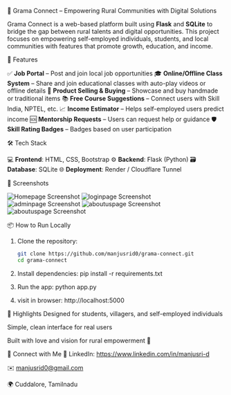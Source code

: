  🌾 Grama Connect – Empowering Rural Communities with Digital Solutions

Grama Connect is a web-based platform built using **Flask** and **SQLite** to bridge the gap between rural talents and digital opportunities. This project focuses on empowering self-employed individuals, students, and local communities with features that promote growth, education, and income.


 🚀 Features

 ✅ **Job Portal** – Post and join local job opportunities
 🎓 **Online/Offline Class System** – Share and join educational classes with auto-play videos or offline details
 🛒 **Product Selling & Buying** – Showcase and buy handmade or traditional items
 📚 **Free Course Suggestions** – Connect users with Skill India, NPTEL, etc.
 📈 **Income Estimator** – Helps self-employed users predict income
 🆘 **Mentorship Requests** – Users can request help or guidance
 🛡️ **Skill Rating Badges** – Badges based on user participation



 🛠️ Tech Stack

 💻 **Frontend**: HTML, CSS, Bootstrap
 ⚙️ **Backend**: Flask (Python)
 🗃️ **Database**: SQLite
 🌐 **Deployment**: Render / Cloudflare Tunnel



📸 Screenshots

![Homepage Screenshot](uploads/screenshot59.png)
![loginpage Screenshot](uploads/screenshot60.png)
![adminpage Screenshot](uploads/screenshot61.png)
![aboutuspage Screenshot](uploads/screenshot62.png)
![aboutuspage Screenshot](uploads/screenshot63.png)




📦 How to Run Locally

1. Clone the repository:
   ```bash
   git clone https://github.com/manjusrid0/grama-connect.git
   cd grama-connect

2. Install dependencies:
    pip install -r requirements.txt

3. Run the app:
    python app.py

4. visit in browser:
    http://localhost:5000
    

  🌟 Highlights
Designed for students, villagers, and self-employed individuals

Simple, clean interface for real users

Built with love and vision for rural empowerment 💖

 🔗 Connect with Me
💼 LinkedIn: https://www.linkedin.com/in/manjusri-d

✉️ manjusrid0@gmail.com

🌍 Cuddalore, Tamilnadu


